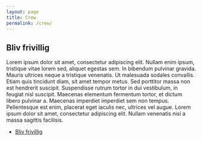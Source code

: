 ```yaml
---
layout: page
title: Crew
permalink: /crew/
---
```


<div id="omos" class="section scrollspy">
<h2>Bliv frivillig</h2>
    <p>
Lorem ipsum dolor sit amet, consectetur adipiscing elit. Nullam enim ipsum, tristique vitae lorem sed, aliquet egestas sem. In bibendum pulvinar gravida. Mauris ultrices neque a tristique venenatis. Ut malesuada sodales convallis. Etiam quis tincidunt diam, sit amet tempor metus. Sed porttitor massa non est hendrerit suscipit. Suspendisse rutrum tortor in dui vestibulum, in feugiat nisl suscipit. Maecenas elementum fermentum tortor, et dictum libero pulvinar a. Maecenas imperdiet imperdiet sem non tempus. Pellentesque est enim, placerat eget iaculis nec, ultrices vel augue. Lorem ipsum dolor sit amet, consectetur adipiscing elit. Nullam venenatis nisi a massa sagittis facilisis.
    </p>
</div>

<ul class="hide-on-small-only table-of-contents">
    <li><a href="#blivfrivillig">Bliv frivillig</a></li>
</ul>
